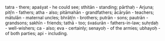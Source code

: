 tatra - there; apaśyat - he could see; sthitān - standing; pārthaḥ - Arjuna; pitṝn - fathers; atha - also; pitāmahān - grandfathers; ācāryān - teachers; mātulān - maternal uncles; bhrātṝn - brothers; putrān - sons; pautrān - grandsons; sakhīn - friends; tathā - too; śvaśurān - fathers-in-law; suhṛdaḥ - well-wishers; ca - also; eva - certainly; senayoḥ - of the armies; ubhayoḥ - of both parties; api - including.